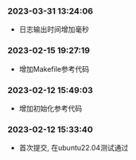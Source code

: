 ### 2023-03-31 13:24:06

- 日志输出时间增加毫秒

### 2023-02-15 19:27:19

- 增加Makefile参考代码

### 2023-02-12 15:49:03

- 增加初始化参考代码

### 2023-02-12 15:33:40

- 首次提交, 在ubuntu22.04测试通过
